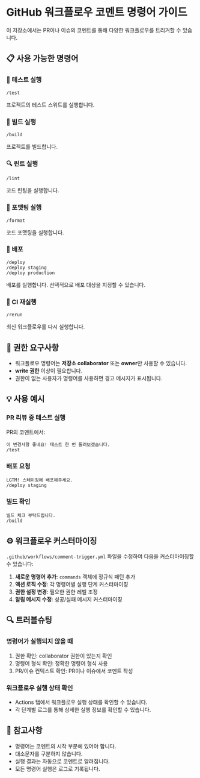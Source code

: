 # GitHub 워크플로우 코멘트 명령어 가이드

이 저장소에서는 PR이나 이슈의 코멘트를 통해 다양한 워크플로우를 트리거할 수 있습니다.

## 📋 사용 가능한 명령어

### 🧪 테스트 실행

```
/test
```

프로젝트의 테스트 스위트를 실행합니다.

### 🔨 빌드 실행

```
/build
```

프로젝트를 빌드합니다.

### 🔍 린트 실행

```
/lint
```

코드 린팅을 실행합니다.

### 💅 포맷팅 실행

```
/format
```

코드 포맷팅을 실행합니다.

### 🚀 배포

```
/deploy
/deploy staging
/deploy production
```

배포를 실행합니다. 선택적으로 배포 대상을 지정할 수 있습니다.

### 🔄 CI 재실행

```
/rerun
```

최신 워크플로우를 다시 실행합니다.

## 🔐 권한 요구사항

- 워크플로우 명령어는 **저장소 collaborator** 또는 **owner**만 사용할 수 있습니다.
- **write 권한** 이상이 필요합니다.
- 권한이 없는 사용자가 명령어를 사용하면 경고 메시지가 표시됩니다.

## 💡 사용 예시

### PR 리뷰 중 테스트 실행

PR의 코멘트에서:

```
이 변경사항 좋네요! 테스트 한 번 돌려보겠습니다.
/test
```

### 배포 요청

```
LGTM! 스테이징에 배포해주세요.
/deploy staging
```

### 빌드 확인

```
빌드 체크 부탁드립니다.
/build
```

## ⚙️ 워크플로우 커스터마이징

`.github/workflows/comment-trigger.yml` 파일을 수정하여 다음을 커스터마이징할 수 있습니다:

1. **새로운 명령어 추가**: `commands` 객체에 정규식 패턴 추가
2. **액션 로직 수정**: 각 명령어별 실행 단계 커스터마이징
3. **권한 설정 변경**: 필요한 권한 레벨 조정
4. **알림 메시지 수정**: 성공/실패 메시지 커스터마이징

## 🔍 트러블슈팅

### 명령어가 실행되지 않을 때

1. 권한 확인: collaborator 권한이 있는지 확인
2. 명령어 형식 확인: 정확한 명령어 형식 사용
3. PR/이슈 컨텍스트 확인: PR이나 이슈에서 코멘트 작성

### 워크플로우 실행 상태 확인

- Actions 탭에서 워크플로우 실행 상태를 확인할 수 있습니다.
- 각 단계별 로그를 통해 상세한 실행 정보를 확인할 수 있습니다.

## 📝 참고사항

- 명령어는 코멘트의 시작 부분에 있어야 합니다.
- 대소문자를 구분하지 않습니다.
- 실행 결과는 자동으로 코멘트로 알려집니다.
- 모든 명령어 실행은 로그로 기록됩니다.
